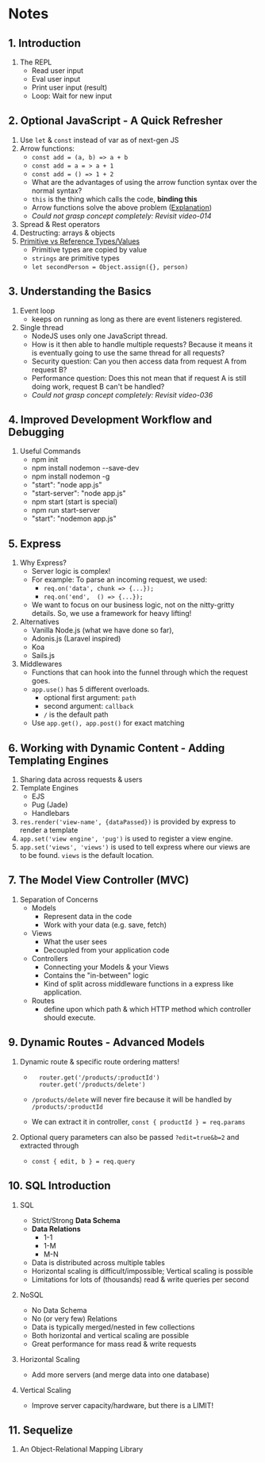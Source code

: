 # Notes

## 1. Introduction

1. The REPL
    - Read user input
    - Eval user input
    - Print user input (result)
    - Loop: Wait for new input

## 2. Optional JavaScript - A Quick Refresher

1. Use `let` & `const` instead of var as of next-gen JS
2. Arrow functions:
    - `const add = (a, b) => a + b`
    - `const add = a = > a + 1`
    - `const add = () => 1 + 2`
    - What are the advantages of using the arrow function syntax over the normal syntax?
    - `this` is the thing which calls the code, **binding this**
    - Arrow functions solve the above problem ([Explanation](https://www.youtube.com/watch?v=Pv9flm-80vM))
    - *Could not grasp concept completely: Revisit video-014*
3. Spread & Rest operators
4. Destructing: arrays & objects
5. [Primitive vs Reference Types/Values](https://www.youtube.com/watch?v=9ooYYRLdg_g)
    - Primitive types are copied by value
    - `strings` are primitive types
    - `let secondPerson = Object.assign({}, person)`

## 3. Understanding the Basics

1. Event loop
    - keeps on running as long as there are event listeners registered.
2. Single thread
    - NodeJS uses only one JavaScript thread.
    - How is it then able to handle multiple requests? Because it means it is eventually going to use the same thread for all requests?
    - Security question: Can you then access data from request A from request B?
    - Performance question: Does this not mean that if request A is still doing work, request B can't be handled?
     - *Could not grasp concept completely: Revisit video-036*


## 4. Improved Development Workflow and Debugging

1. Useful Commands
    - npm init
    - npm install nodemon --save-dev
    - npm install nodemon -g
    - "start": "node app.js"
    - "start-server": "node app.js"
    - npm start (start is special)
    - npm run start-server
    - "start": "nodemon app.js"

## 5. Express

1.  Why Express?
    - Server logic is complex!
    - For example: To parse an incoming request, we used:
      - `req.on('data', chunk => {...});` 
      - `req.on('end',  () => {...});`
    - We want to focus on our business  logic, not on the nitty-gritty details.  So, we use a framework for heavy lifting!
2. Alternatives 
    - Vanilla Node.js (what we have done so far),
	- Adonis.js (Laravel inspired)
	- Koa
	- Sails.js 
3. Middlewares
    - Functions that can hook into the funnel through which the request goes. 
    - `app.use()` has 5 different overloads. 
        - optional first argument: `path`
        - second argument: `callback`
        - `/` is the default path
    - Use `app.get(), app.post()` for exact matching

## 6. Working with Dynamic Content - Adding Templating Engines

1. Sharing data across requests & users
2. Template Engines
    - EJS
    - Pug (Jade)
    - Handlebars
3. `res.render('view-name', {dataPassed})` is provided by express to render a template 
4. `app.set('view engine', 'pug')` is used to register a view engine.
5. `app.set('views', 'views')` is used to tell express where our views are to be found. `views` is the default location.

## 7. The Model View Controller (MVC)

1. Separation of Concerns
    - Models
        - Represent data in the code
        - Work with your data (e.g. save, fetch)
    - Views
        - What the user sees
        - Decoupled from your application code
    - Controllers
        - Connecting your Models & your Views
        - Contains the "in-between" logic
        - Kind of split across middleware functions in a express like application.
    - Routes
        - define upon which path & which HTTP method which controller should execute.
        

## 9. Dynamic Routes - Advanced Models

1. Dynamic route & specific route ordering matters!
  
    - ```
        router.get('/products/:productId')
        router.get('/products/delete')
        ```
    - `/products/delete` will never fire because it will be handled by `/products/:productId`

    - We can extract it in controller, `const { productId } = req.params`
2. Optional query parameters can also be passed `?edit=true&b=2` and extracted through 
    - `const { edit, b } = req.query`

## 10. SQL Introduction

1. SQL
    - Strict/Strong **Data Schema**
    - **Data Relations**
        - 1-1
        - 1-M
        - M-N 
    - Data is distributed across multiple tables     
    - Horizontal scaling is difficult/impossible; Vertical scaling is possible
    - Limitations for lots of (thousands) read & write queries per second
2. NoSQL
    - No Data Schema
    - No (or very few) Relations
    - Data is typically merged/nested in few collections
    - Both horizontal and vertical scaling are possible 
    - Great performance for mass read & write requests
3. Horizontal Scaling
    - Add more servers (and merge data into one database)

4. Vertical Scaling
    - Improve server capacity/hardware, but there is a LIMIT!

## 11. Sequelize

1. An Object-Relational Mapping Library